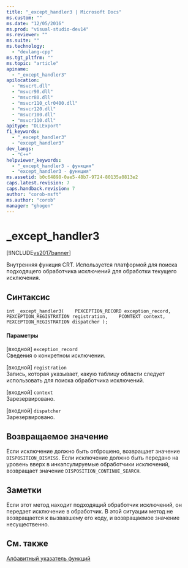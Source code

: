 ```yaml
---
title: "_except_handler3 | Microsoft Docs"
ms.custom: ""
ms.date: "12/05/2016"
ms.prod: "visual-studio-dev14"
ms.reviewer: ""
ms.suite: ""
ms.technology: 
  - "devlang-cpp"
ms.tgt_pltfrm: ""
ms.topic: "article"
apiname: 
  - "_except_handler3"
apilocation: 
  - "msvcrt.dll"
  - "msvcr90.dll"
  - "msvcr80.dll"
  - "msvcr110_clr0400.dll"
  - "msvcr120.dll"
  - "msvcr100.dll"
  - "msvcr110.dll"
apitype: "DLLExport"
f1_keywords: 
  - "_except_handler3"
  - "except_handler3"
dev_langs: 
  - "C++"
helpviewer_keywords: 
  - "_except_handler3 - функция"
  - "except_handler3 - функция"
ms.assetid: b0c64898-0ae5-48b7-9724-80135a0813e2
caps.latest.revision: 7
caps.handback.revision: 7
author: "corob-msft"
ms.author: "corob"
manager: "ghogen"
---
```

# _except_handler3
[!INCLUDE[vs2017banner](../assembler/inline/includes/vs2017banner.md)]

Внутренняя функция CRT.  Используется платформой для поиска подходящего обработчика исключений для обработки текущего исключения.  
  
## Синтаксис  
  
```  
int _except_handler3(    PEXCEPTION_RECORD exception_record,    PEXCEPTION_REGISTRATION registration,    PCONTEXT context,    PEXCEPTION_REGISTRATION dispatcher );  
```  
  
#### Параметры  
 \[входной\] `exception_record`  
 Сведения о конкретном исключении.  
  
 \[входной\] `registration`  
 Запись, которая указывает, какую таблицу области следует использовать для поиска обработчика исключений.  
  
 \[входной\] `context`  
 Зарезервировано.  
  
 \[входной\] `dispatcher`  
 Зарезервировано.  
  
## Возвращаемое значение  
 Если исключение должно быть отброшено, возвращает значение `DISPOSITION_DISMISS`.  Если исключение должно быть передано на уровень вверх в инкапсулируемые обработчики исключений, возвращает значение `DISPOSITION_CONTINUE_SEARCH`.  
  
## Заметки  
 Если этот метод находит подходящий обработчик исключений, он передает исключение в обработчик.  В этой ситуации метод не возвращается к вызвавшему его коду, и возвращаемое значение несущественно.  
  
## См. также  
 [Алфавитный указатель функций](../c-runtime-library/reference/crt-alphabetical-function-reference.md)